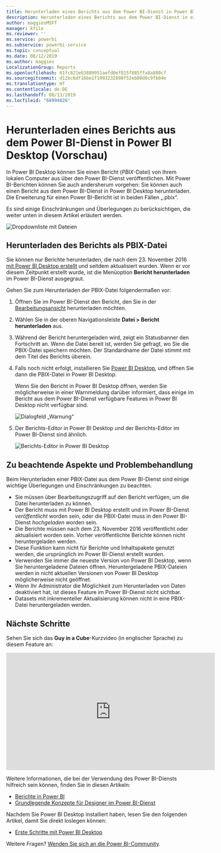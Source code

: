 ```yaml
---
title: Herunterladen eines Berichts aus dem Power BI-Dienst in Power BI Desktop (Vorschau)
description: Herunterladen eines Berichts aus dem Power BI-Dienst in eine Power BI Desktop-Datei
author: maggiesMSFT
manager: kfile
ms.reviewer: ''
ms.service: powerbi
ms.subservice: powerbi-service
ms.topic: conceptual
ms.date: 08/12/2019
ms.author: maggies
LocalizationGroup: Reports
ms.openlocfilehash: 61fc821e63889951aefd0ef815f885ffa8a880cf
ms.sourcegitcommit: d12bc6df16be1f1993232898f52eb80d0c9fb04e
ms.translationtype: HT
ms.contentlocale: de-DE
ms.lasthandoff: 08/13/2019
ms.locfileid: "68994826"
---
```

# <a name="download-a-report-from-the-power-bi-service-to-power-bi-desktop-preview"></a>Herunterladen eines Berichts aus dem Power BI-Dienst in Power BI Desktop (Vorschau)
In Power BI Desktop können Sie einen Bericht (*PBIX*-Datei) von Ihrem lokalen Computer aus über den Power BI-Dienst veröffentlichen. Mit Power BI-Berichten können Sie auch andersherum vorgehen: Sie können auch einen Bericht aus dem Power BI-Dienst in Power BI Desktop herunterladen. Die Erweiterung für einen Power BI-Bericht ist in beiden Fällen „.pbix“.

Es sind einige Einschränkungen und Überlegungen zu berücksichtigen, die weiter unten in diesem Artikel erläutert werden.

![Dropdownliste mit Dateien](media/service-export-to-pbix/power-bi-file-export.png)

## <a name="download-the-report-as-a-pbix-file"></a>Herunterladen des Berichts als PBIX-Datei

Sie können nur Berichte herunterladen, die nach dem 23. November 2016 [mit Power BI Desktop erstellt](guided-learning/publishingandsharing.yml?tutorial-step=2) und seitdem aktualisiert wurden. Wenn er vor diesem Zeitpunkt erstellt wurde, ist die Menüoption **Bericht herunterladen** im Power BI-Dienst ausgegraut.

Gehen Sie zum Herunterladen der PBIX-Datei folgendermaßen vor:

1. Öffnen Sie im Power BI-Dienst den Bericht, den Sie in der [Bearbeitungsansicht](https://docs.microsoft.com/power-bi/service-interact-with-a-report-in-editing-view) herunterladen möchten.

2. Wählen Sie in der oberen Navigationsleiste **Datei > Bericht herunterladen** aus.
   
3. Während der Bericht heruntergeladen wird, zeigt ein Statusbanner den Fortschritt an. Wenn die Datei bereit ist, werden Sie gefragt, wo Sie die PBIX-Datei speichern möchten. Der Standardname der Datei stimmt mit dem Titel des Berichts überein.
   
4. Falls noch nicht erfolgt, installieren Sie [Power BI Desktop](desktop-get-the-desktop.md), und öffnen Sie dann die PBIX-Datei in Power BI Desktop.
   
    Wenn Sie den Bericht in Power BI Desktop öffnen, werden Sie möglicherweise in einer Warnmeldung darüber informiert, dass einige im Bericht aus dem Power BI-Dienst verfügbare Features in Power BI Desktop nicht verfügbar sind.
   
    ![Dialogfeld „Warnung“](media/service-export-to-pbix/power-bi-export-to-pbix_2.png)

5. Der Berichts-Editor in Power BI Desktop und der Berichts-Editor im Power BI-Dienst sind ähnlich.  
   
    ![Berichts-Editor in Power BI Desktop](media/service-export-to-pbix/power-bi-desktop.png)

## <a name="considerations-and-troubleshooting"></a>Zu beachtende Aspekte und Problembehandlung
Beim Herunterladen einer PBIX-Datei aus dem Power BI-Dienst sind einige wichtige Überlegungen und Einschränkungen zu beachten.

* Sie müssen über Bearbeitungszugriff auf den Bericht verfügen, um die Datei herunterladen zu können.
* Der Bericht muss mit Power BI Desktop erstellt und im Power BI-Dienst *veröffentlicht* worden sein, oder die PBIX-Datei muss in den Power BI-Dienst *hochgeladen* worden sein.
* Die Berichte müssen nach dem 23. November 2016 veröffentlicht oder aktualisiert worden sein. Vorher veröffentlichte Berichte können nicht heruntergeladen werden.
* Diese Funktion kann nicht für Berichte und Inhaltspakete genutzt werden, die ursprünglich im Power BI-Dienst erstellt wurden.
* Verwenden Sie immer die neueste Version von Power BI Desktop, wenn Sie heruntergeladene Dateien öffnen. Heruntergeladene PBIX-Dateien werden in nicht aktuellen Versionen von Power BI Desktop möglicherweise nicht geöffnet.
* Wenn Ihr Administrator die Möglichkeit zum Herunterladen von Daten deaktiviert hat, ist dieses Feature im Power BI-Dienst nicht sichtbar.
* Datasets mit inkrementeller Aktualisierung können nicht in eine PBIX-Datei heruntergeladen werden.

## <a name="next-steps"></a>Nächste Schritte
Sehen Sie sich das **Guy in a Cube**-Kurzvideo (in englischer Sprache) zu diesem Feature an:

<iframe width="560" height="315" src="https://www.youtube.com/embed/ymWqU5jiUl0" frameborder="0" allowfullscreen></iframe>

Weitere Informationen, die bei der Verwendung des Power BI-Diensts hilfreich sein können, finden Sie in diesen Artikeln:

* [Berichte in Power BI](consumer/end-user-reports.md)
* [Grundlegende Konzepte für Designer im Power BI-Dienst](service-basic-concepts.md)

Nachdem Sie Power BI Desktop installiert haben, lesen Sie den folgenden Artikel, damit Sie direkt loslegen können:

* [Erste Schritte mit Power BI Desktop](desktop-getting-started.md)

Weitere Fragen? [Wenden Sie sich an die Power BI-Community](http://community.powerbi.com/).

